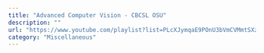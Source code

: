 ```yaml
---
title: "Advanced Computer Vision - CBCSL OSU"
description: ""
url: "https://www.youtube.com/playlist?list=PLcXJymqaE9POnU3bVmCVMmtSXzCpcj28T"
category: "Miscellaneous"
---
```

